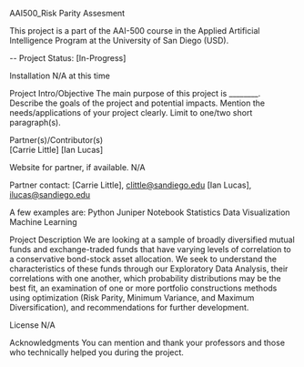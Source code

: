 AAI500_Risk Parity Assesment

This project is a part of the AAI-500 course in the Applied Artificial Intelligence Program at the University of San Diego (USD). 

-- Project Status: [In-Progress]

Installation
N/A at this time

Project Intro/Objective
The main purpose of this project is ________. Describe the goals of the project and potential impacts. Mention the needs/applications of your project clearly. Limit to one/two short paragraph(s). 

Partner(s)/Contributor(s)  
[Carrie Little]
[Ian Lucas]

Website for partner, if available. 
N/A

Partner contact: [Carrie Little], clittle@sandiego.edu
                 [Ian Lucas], ilucas@sandiego.edu

        
A few examples are:
Python
Juniper Notebook
Statistics
Data Visualization
Machine Learning


Project Description
We are looking at a sample of broadly diversified mutual funds and exchange-traded funds that have varying levels of correlation to a conservative bond-stock asset allocation.  We seek to understand the characteristics of these funds through our Exploratory Data Analysis, their correlations with one another, which probability distributions may be the best fit, an examination of one or more portfolio constructions methods using optimization (Risk Parity, Minimum Variance, and Maximum Diversification), and recommendations for further development.


License
N/A


Acknowledgments
You can mention and thank your professors and those who technically helped you during the project. 
